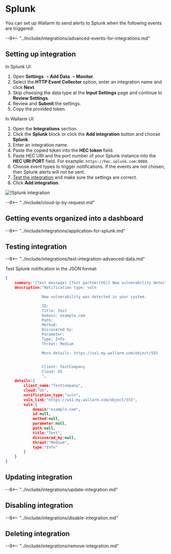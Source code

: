 [splunk-dashboard-by-wallarm-img]: ../../../images/user-guides/settings/integrations/splunk-dashboard-by-wallarm.png

#   Splunk

You can set up Wallarm to send alerts to Splunk when the following events are triggered:

--8<-- "../include/integrations/advanced-events-for-integrations.md"

##  Setting up integration

In Splunk UI:

1. Open **Settings** ➝ **Add Data** ➝ **Monitor**.
2. Select the **HTTP Event Collector** option, enter an integration name and click **Next**.
3. Skip choosing the data type at the **Input Settings** page and continue to **Review Settings**.
4. Review and **Submit** the settings.
5. Copy the provided token.

In Wallarm UI:

1. Open the **Integrations** section.
2. Click the **Splunk** block or click the **Add integration** button and choose **Splunk**.
3. Enter an integration name.
4. Paste the copied token into the **HEC token** field.
5. Paste HEC URI and the port number of your Splunk instance into the **HEC URI:PORT** field. For example: `https://hec.splunk.com:8088`.
6. Choose event types to trigger notifications. If the events are not chosen, then Splunk alerts will not be sent.
7. [Test the integration](#testing-integration) and make sure the settings are correct.
8. Click **Add integration**.

![!Splunk integration](../../../images/user-guides/settings/integrations/add-splunk-integration.png)

--8<-- "../include/cloud-ip-by-request.md"

## Getting events organized into a dashboard

--8<-- "../include/integrations/application-for-splunk.md"

## Testing integration

--8<-- "../include/integrations/test-integration-advanced-data.md"

Test Splunk notification in the JSON format:

```json
{
    summary:"[Test message] [Test partner(US)] New vulnerability detected",
    description:"Notification type: vuln

                New vulnerability was detected in your system.

                ID: 
                Title: Test
                Domain: example.com
                Path: 
                Method: 
                Discovered by: 
                Parameter: 
                Type: Info
                Threat: Medium

                More details: https://us1.my.wallarm.com/object/555


                Client: TestCompany
                Cloud: US
                ",
    details:{
        client_name:"TestCompany",
        cloud:"US",
        notification_type:"vuln",
        vuln_link:"https://us1.my.wallarm.com/object/555",
        vuln:{
            domain:"example.com",
            id:null,
            method:null,
            parameter:null,
            path:null,
            title:"Test",
            discovered_by:null,
            threat:"Medium",
            type:"Info"
        }
    }
}
```

## Updating integration

--8<-- "../include/integrations/update-integration.md"

## Disabling integration

--8<-- "../include/integrations/disable-integration.md"

## Deleting integration

--8<-- "../include/integrations/remove-integration.md"
